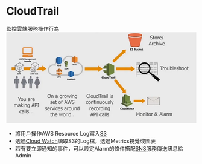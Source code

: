 # CloudTrail
監控雲端服務操作行為
![image](image/cloudtrail.webp)

* 將用戶操作AWS Resource Log寫入[S3](s3.md)
* 透過[Cloud Watch](cloudwatch.md)讀取S3的Log檔，透過Metrics視覺或圖表
* 若有要立即通知的事件，可以設定Alarm的條件搭配[SNS](sns.md)服務傳送訊息給Admin